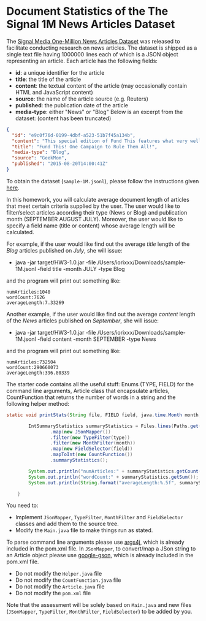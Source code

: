 # Document Statistics of the The Signal 1M News Articles Dataset

The [Signal Media One-Million News Articles Dataset](http://research.signalmedia.co/newsir16/signal-dataset.html) was released to facilitate conducting research on news articles.
The dataset is shipped as a single text file having 1000000 lines each of which is a JSON object representing an article. 
Each article has the following fields:

* **id**: a unique identifier for the article
* **title**: the title of the article
* **content**: the textual content of the article (may occasionally contain HTML and JavaScript content)
* **source**: the name of the article source (e.g. Reuters)
* **published**: the publication date of the article
* **media-type**: either "News" or "Blog"
Below is an excerpt from the dataset: (content has been truncated)

```json
{
  "id": "e9c0f76d-0199-4dbf-a523-51b7f45a134b",
  "content": "This special edition of Fund This features what very well may be the most epic geek campaign ever.",
  "title": "Fund This! One Campaign to Rule Them All!",
  "media-type": "Blog",
  "source": "GeekMom",
  "published": "2015-08-20T14:00:41Z"
}
```

To obtain the dataset (`sample-1M.jsonl`), please follow the instructions given [here](http://research.signalmedia.co/newsir16/signal-dataset.html).

In this homework, you will calculate average document length of articles that meet certain criteria supplied by the user.
The user would like to filter/select articles according their type (News or Blog) and publication month (SEPTEMBER AUGUST JULY).
Moreover, the user would like to specify a field name (title or content) whose average length will be calculated.

For example, if the user would like find out the average *title* length of the *Blog* articles published on *July*, she will issue:

* java -jar target/HW3-1.0.jar -file /Users/iorixxx/Downloads/sample-1M.jsonl -field title -month JULY -type Blog

and the program will print out something like:

```
numArticles:1040
wordCount:7626
averageLength:7.33269
```

Another example, if the user would like find out the average *content* length of the *News* articles published on *September*, she will issue:

* java -jar target/HW3-1.0.jar -file /Users/iorixxx/Downloads/sample-1M.jsonl -field content -month SEPTEMBER -type News

and the program will print out something like:

```
numArticles:732504
wordCount:290660073
averageLength:396.80339
```

The starter code contains all the useful stuff: Enums (TYPE, FIELD) for the command line arguments, Article class that encapsulate articles, CountFunction that returns the number of words in a string and the following helper method:
```java
static void printStats(String file, FIELD field, java.time.Month month, TYPE type) throws IOException {

        IntSummaryStatistics summaryStatistics = Files.lines(Paths.get(file), StandardCharsets.US_ASCII)
                .map(new JSonMapper())
                .filter(new TypeFilter(type))
                .filter(new MonthFilter(month))
                .map(new FieldSelector(field))
                .mapToInt(new CountFunction())
                .summaryStatistics();

        System.out.println("numArticles:" + summaryStatistics.getCount());
        System.out.println("wordCount:" + summaryStatistics.getSum());
        System.out.println(String.format("averageLength:%.5f", summaryStatistics.getAverage()));

    }
```

You need to:

* Implement `JSonMapper`, `TypeFilter`, `MonthFilter` and `FieldSelector` classes and add them to the source tree. 
* Modify the `Main.java` file to make things run as stated.

To parse command line arguments please use [args4j](https://github.com/kohsuke/args4j/blob/master/args4j-maven-plugin-example/src/main/java/org/kohsuke/args4j/maven/Example.java), which is already included in the pom.xml file.
In `JSonMapper`, to convert/map a JSon string to an Article object please use [google-gson](https://github.com/google/gson), which is already included in the pom.xml file.

* Do not modify the `Helper.java` file
* Do not modify the `CountFunction.java` file
* Do not modify the `Article.java` file
* Do not modify the `pom.xml` file

Note that the assessment will be solely based on `Main.java` and new files (`JSonMapper`, `TypeFilter`, `MonthFilter`, `FieldSelector`) to be added by you.